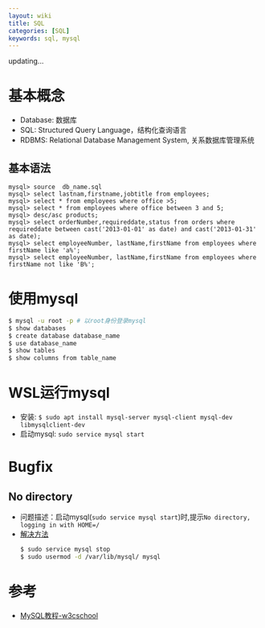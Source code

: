 ```yaml
---
layout: wiki
title: SQL
categories: [SQL]
keywords: sql, mysql
---
```


updating...

# 基本概念

- Database: 数据库
- SQL: Structured Query Language，结构化查询语言
- RDBMS: Relational Database Management System, 关系数据库管理系统 

## 基本语法
```mysql
mysql> source  db_name.sql 
mysql> select lastnam,firstname,jobtitle from employees;
mysql> select * from employees where office >5;
mysql> select * from employees where office between 3 and 5;
mysql> desc/asc products;
mysql> select orderNumber,requireddate,status from orders where requireddate between cast('2013-01-01' as date) and cast('2013-01-31' as date);
mysql> select employeeNumber, lastName,firstName from employees where firstName like 'a%';
mysql> select employeeNumber, lastName,firstName from employees where firstName not like 'B%';

```
# 使用mysql
```bash
$ mysql -u root -p # 以root身份登录mysql
$ show databases 
$ create database database_name
$ use database_name
$ show tables
$ show columns from table_name
```

# WSL运行mysql
- 安装: `$ sudo apt install mysql-server mysql-client mysql-dev libmysqlclient-dev`
- 启动mysql: `sudo service mysql start`

# Bugfix
## No directory
- 问题描述：启动mysql(`sudo service mysql start`)时,提示`No directory, logging in with HOME=/`
- [解决方法](https://askubuntu.com/questions/737903/mysql-5-7-no-directory-logging-in-with-home)
  ```bash
  $ sudo service mysql stop
  $ sudo usermod -d /var/lib/mysql/ mysql
  ```

# 参考
- [MySQL教程-w3cschool](https://m.w3cschool.cn/mysql/mysql-tutorial.html)
